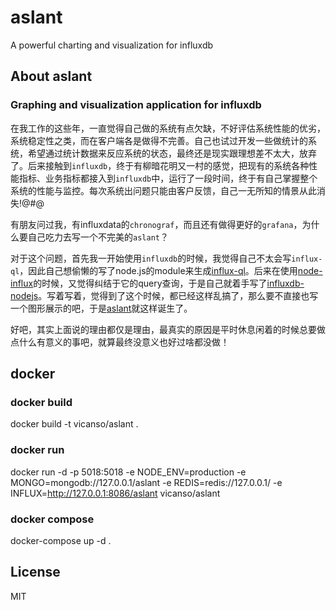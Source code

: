 # aslant

A powerful charting and visualization for influxdb

## About aslant

### Graphing and visualization application for influxdb

在我工作的这些年，一直觉得自己做的系统有点欠缺，不好评估系统性能的优劣，系统稳定性之类，而在客户端各是做得不完善。自己也试过开发一些做统计的系统，希望通过统计数据来反应系统的状态，最终还是现实跟理想差不太大，放弃了。后来接触到`influxdb`，终于有柳暗花明又一村的感觉，把现有的系统各种性能指标、业务指标都接入到`influxdb`中，运行了一段时间，终于有自己掌握整个系统的性能与监控。每次系统出问题只能由客户反馈，自己一无所知的情景从此消失!@#@

有朋友问过我，有influxdata的`chronograf`，而且还有做得更好的`grafana`，为什么要自己吃力去写一个不完美的`aslant`？

对于这个问题，首先我一开始使用`influxdb`的时候，我觉得自己不太会写`influx-ql`，因此自己想偷懒的写了node.js的module来生成[influx-ql](https://github.com/vicanso/influx-ql)。后来在使用[node-influx](https://github.com/node-influx/node-influx)的时候，又觉得纠结于它的query查询，于是自己就着手写了[influxdb-nodejs](https://github.com/vicanso/influxdb-nodejs)。写着写着，觉得到了这个时候，都已经这样乱搞了，那么要不直接也写一个图形展示的吧，于是[aslant](https://github.com/vicanso/aslant)就这样诞生了。

好吧，其实上面说的理由都仅是理由，最真实的原因是平时休息闲着的时候总要做点什么有意义的事吧，就算最终没意义也好过啥都没做！

## docker

### docker build

docker build -t vicanso/aslant .

### docker run

docker run -d -p 5018:5018 -e NODE_ENV=production -e MONGO=mongodb://127.0.0.1/aslant -e REDIS=redis://127.0.0.1/ -e INFLUX=http://127.0.0.1:8086/aslant vicanso/aslant

### docker compose

docker-compose up -d .

## License

MIT
